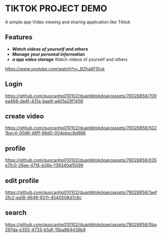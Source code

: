 
# TIKTOK PROJECT DEMO
A simple app Video viewing and sharing application like Tiktok
## Features
- ***Watch videos of yourself and others***
- ***Manage your personal information***
- ***a app video storage***
Watch videos of yourself and others


https://www.youtube.com/watch?v=_BZha6F5fuk
## Login


https://github.com/quocanhp010102/duantiktokdoan/assets/78028858/709ea468-da4f-431a-bae9-a401a29f1456







## create video

https://github.com/quocanhp010102/duantiktokdoan/assets/78028858/5021bec4-00d6-46ff-98d0-004ebec8d666

## profile


https://github.com/quocanhp010102/duantiktokdoan/assets/78028858/035e7fc0-28ae-47f4-b26e-f39340af5099


## edit profile

https://github.com/quocanhp010102/duantiktokdoan/assets/78028858/1aef2fc2-ea18-4649-9311-4540008d7c6c


## search


https://github.com/quocanhp010102/duantiktokdoan/assets/78028858/0ba297da-e355-4733-b5df-15ba864439b9


